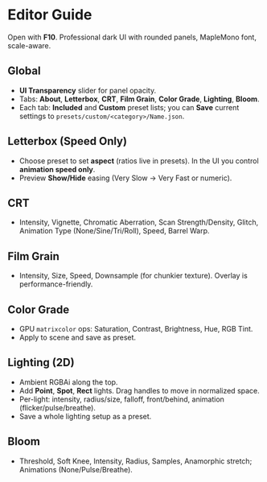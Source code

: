 # Editor Guide

Open with **F10**. Professional dark UI with rounded panels, MapleMono font, scale-aware.

## Global
- **UI Transparency** slider for panel opacity.
- Tabs: **About**, **Letterbox**, **CRT**, **Film Grain**, **Color Grade**, **Lighting**, **Bloom**.
- Each tab: **Included** and **Custom** preset lists; you can **Save** current settings to `presets/custom/<category>/Name.json`.

## Letterbox (Speed Only)
- Choose preset to set **aspect** (ratios live in presets). In the UI you control **animation speed only**.
- Preview **Show/Hide** easing (Very Slow → Very Fast or numeric).

## CRT
- Intensity, Vignette, Chromatic Aberration, Scan Strength/Density, Glitch, Animation Type (None/Sine/Tri/Roll), Speed, Barrel Warp.

## Film Grain
- Intensity, Size, Speed, Downsample (for chunkier texture). Overlay is performance-friendly.

## Color Grade
- GPU `matrixcolor` ops: Saturation, Contrast, Brightness, Hue, RGB Tint.
- Apply to scene and save as preset.

## Lighting (2D)
- Ambient RGBAi along the top.
- Add **Point**, **Spot**, **Rect** lights. Drag handles to move in normalized space.
- Per-light: intensity, radius/size, falloff, front/behind, animation (flicker/pulse/breathe).
- Save a whole lighting setup as a preset.

## Bloom
- Threshold, Soft Knee, Intensity, Radius, Samples, Anamorphic stretch; Animations (None/Pulse/Breathe).
